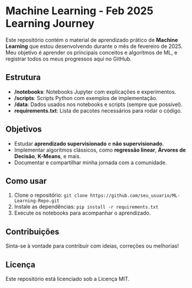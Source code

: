 # Machine Learning - Feb 2025 Learning Journey

Este repositório contém o material de aprendizado prático de **Machine Learning** que estou desenvolvendo durante o mês de fevereiro de 2025. Meu objetivo é aprender os principais conceitos e algoritmos de ML, e registrar todos os meus progressos aqui no GitHub.

## Estrutura

- **/notebooks**: Notebooks Jupyter com explicações e experimentos.
- **/scripts**: Scripts Python com exemplos de implementação.
- **/data**: Dados usados nos notebooks e scripts (sempre que possível).
- **requirements.txt**: Lista de pacotes necessários para rodar o código.

## Objetivos

- Estudar **aprendizado supervisionado** e **não supervisionado**.
- Implementar algoritmos clássicos, como **regressão linear**, **Árvores de Decisão**, **K-Means**, e mais.
- Documentar e compartilhar minha jornada com a comunidade.

## Como usar

1. Clone o repositório: `git clone https://github.com/seu_usuario/ML-Learning-Repo.git`
2. Instale as dependências: `pip install -r requirements.txt`
3. Execute os notebooks para acompanhar o aprendizado.

## Contribuições

Sinta-se à vontade para contribuir com ideias, correções ou melhorias!

## Licença

Este repositório está licenciado sob a Licença MIT.

